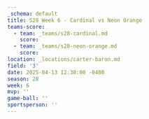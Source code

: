 ```yaml
---
_schema: default
title: S28 Week 6 - Cardinal vs Neon Orange
teams-score:
  - team: _teams/s28-cardinal.md
    score:
  - team: _teams/s28-neon-orange.md
    score:
location: _locations/carter-baron.md
field: '3'
date: 2025-04-13 12:30:00 -0400
season: 28
week: 6
mvp: ''
game-ball: ''
sportsperson: ''
---
```

